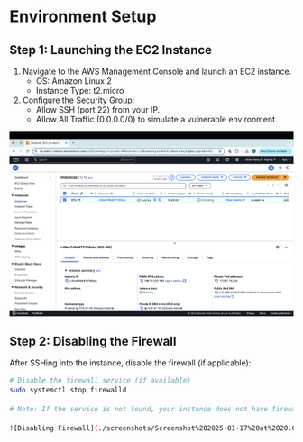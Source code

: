 # Environment Setup

## Step 1: Launching the EC2 Instance
1. Navigate to the AWS Management Console and launch an EC2 instance.
   - OS: Amazon Linux 2
   - Instance Type: t2.micro
2. Configure the Security Group:
   - Allow SSH (port 22) from your IP.
   - Allow All Traffic (0.0.0.0/0) to simulate a vulnerable environment.

![EC2 Instance Launch](../screenshots/Screenshot%202025-01-17%20at%2019.44.55.png)

## Step 2: Disabling the Firewall
After SSHing into the instance, disable the firewall (if applicable):

```bash
# Disable the firewall service (if available)
sudo systemctl stop firewalld

# Note: If the service is not found, your instance does not have firewalld installed by default.

![Disabling Firewall](./screenshots/Screenshot%202025-01-17%20at%2020.00.37.png)